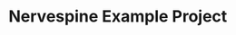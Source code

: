 # Nervespine Example Project

<!--

- Startup files for new projects
- Uses gulp, less, uglify js, minify css

- Should not have much more than 4 files in a directory
  (.hbs, .less/css, .js and  a test file)
- Project structure uses

-->